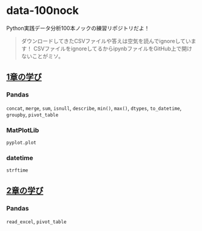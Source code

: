 # data-100nock
Python実践データ分析100本ノックの練習リポジトリだよ！

> ダウンロードしてきたCSVファイルや答えは空気を読んでignoreしています！
> CSVファイルをignoreしてるからipynbファイルをGitHub上で開けないことがミソ。

## [1章の学び](https://github.com/Hirochon/data-100nock/tree/master/practice_code/chapter_1/README.md)
### Pandas
`concat`, `merge`, `sum`, `isnull`, `describe`, `min()`, `max()`, `dtypes`, `to_datetime`, `groupby`, `pivot_table`
### MatPlotLib
`pyplot.plot`
### datetime
`strftime`

## [2章の学び](https://github.com/Hirochon/data-100nock/blob/master/practice_code/chapter_2/README.md)
### Pandas
`read_excel`, `pivot_table`
